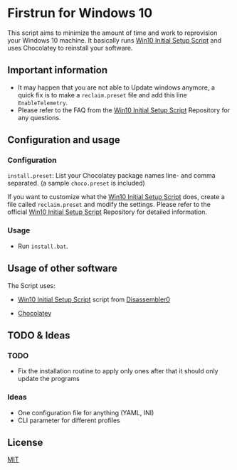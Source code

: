 # Firstrun for Windows 10

This script aims to minimize the amount of time and work to reprovision your Windows 10 machine. It basically runs [Win10 Initial Setup Script](#usage-of-other-software) and uses Chocolatey to reinstall your software.

## Important information

- It may happen that you are not able to Update windows anymore, a quick fix is to make a `reclaim.preset` file and add this line `EnableTelemetry`.
- Please refer to the FAQ from the [Win10 Initial Setup Script](#usage-of-other-software) Repository for any questions.

## Configuration and usage

### Configuration

`install.preset`: List your Chocolatey package names line- and comma separated. (a sample `choco.preset` is included)

If you want to customize what the [Win10 Initial Setup Script](#usage-of-other-software) does, create a file called `reclaim.preset` and modify the settings. Please refer to the official [Win10 Initial Setup Script](#usage-of-other-software) Repository for detailed information.

### Usage

- Run `install.bat`.

## Usage of other software

The Script uses:

- [Win10 Initial Setup Script](https://github.com/Disassembler0/Win10-Initial-Setup-Script) script from [Disassembler0](https://github.com/Disassembler0)

- [Chocolatey](https://github.com/chocolatey/choco)

## TODO & Ideas

### TODO

- Fix the installation routine to apply only ones after that it should only update the programs

### Ideas

- One configuration file for anything (YAML, INI)
- CLI parameter for different profiles

## License

[MIT](https://mit-license.org/)